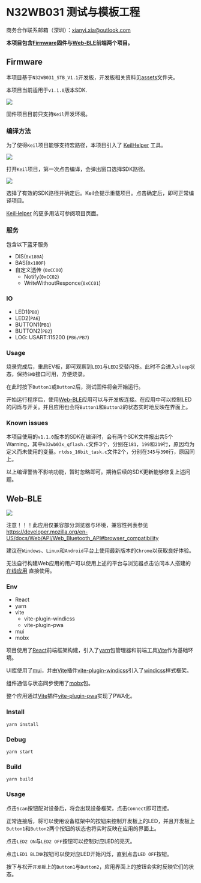 # N32WB031 测试与模板工程

商务合作联系邮箱（深圳）：xianyi.xia@outlook.com



**本项目包含[Firmware](#Firmware)固件与[Web-BLE](#Web-BLE)前端两个项目。**

## Firmware

本项目基于`N32WB031_STB_V1.1`开发板，开发板相关资料见[assets](./assets)文件夹。

本项目当前适用于`v1.1.0`版本SDK.

![](./assets/board.webp)

固件项目目前只支持`Keil`开发环境。

### 编译方法

为了使得`Keil`项目能够支持宏路径，本项目引入了 [KeilHelper](https://github.com/Nigh/Keil_MacroPath_Helper) 工具。

![](./assets/sdk_select.png)

打开`Keil`项目，第一次点击编译，会弹出窗口选择SDK路径。

![](./assets/reload_project.png)

选择了有效的SDK路径并确定后。Keil会提示重载项目。点击确定后，即可正常编译项目。

[KeilHelper](https://github.com/Nigh/Keil_MacroPath_Helper) 的更多用法可参阅项目页面。

### 服务

包含以下蓝牙服务

- DIS(`0x180A`)
- BAS(`0x180F`)
- 自定义透传 (`0xCC00`)
  - Notify(`0xCC02`)
  - WriteWithoutResponce(`0xCC01`)

### IO

- LED1(`PB0`)
- LED2(`PA6`)
- BUTTON1(`PB1`)
- BUTTON2(`PB2`)
- LOG: USART:115200 (`PB6/PB7`)

### Usage

烧录完成后，重启EV板，即可观察到`LED1`与`LED2`交替闪烁。此时不会进入`sleep`状态，保持`SWD`接口可用，方便烧录。

在此时按下`Button1`或`Button2`后，测试固件将会开始运行。

开始运行程序后，使用[Web-BLE](#Web-BLE)应用可以与开发板连接。在应用中可以控制LED的闪烁与开关。并且应用也会将`Button1`和`Button2`的状态实时地反映在界面上。

### Known issues

本项目使用的`v1.1.0`版本的SDK在编译时，会有两个SDK文件报出共5个Warning，其中`n32wb03x_qflash.c`文件3个，分别在`181`，`199`和`219`行，原因均为定义而未使用的变量。`rtdss_16bit_task.c`文件2个，分别在`345`与`390`行，原因同上。

以上编译警告不影响功能，暂时忽略即可。期待后续的SDK更新能够修复上述问题。



## Web-BLE

![](./assets/web-ble.jpg)

注意！！！此应用仅兼容部分浏览器与环境，兼容性列表参见 https://developer.mozilla.org/en-US/docs/Web/API/Web_Bluetooth_API#browser_compatibility

建议在`Windows`、`Linux`和`Android`平台上使用最新版本的`Chrome`以获取良好体验。

无法自行构建Web应用的用户可以使用上述的平台与浏览器点击访问本人搭建的 [在线应用](https://app.tecnico.cc/n32wb_evb/) 直接使用。

### Env

- React
- yarn
- vite
  - vite-plugin-windicss
  - vite-plugin-pwa
- mui
- mobx

项目使用了[React](https://reactjs.org/)前端框架构建，引入了[yarn](https://yarnpkg.com/)包管理器和前端工具[Vite](https://vitejs.dev/)作为基础环境。

UI库使用了[mui](https://mui.com/)，并由[Vite](https://vitejs.dev/)插件[vite-plugin-windicss](https://github.com/windicss/vite-plugin-windicss)引入了[windicss](https://windicss.org/)样式框架。

组件通信与状态同步使用了[mobx](https://mobx.js.org/)包。

整个应用通过[Vite](https://vitejs.dev/)插件[vite-plugin-pwa](https://github.com/antfu/vite-plugin-pwa)实现了PWA化。

### Install

`yarn install`

### Debug

`yarn start`

### Build

`yarn build`

### Usage

点击`Scan`按钮配对设备后，将会出现设备框架，点击`Connect`即可连接。

正常连接后，将可以使用设备框架中的按钮来控制开发板上的LED，并且开发板上`Button1`和`Button2`两个按钮的状态也将实时反映在应用的界面上。

点击`LED2 ON`与`LED2 OFF`按钮可以控制对应LED的亮灭。

点击`LED1 BLINK`按钮可以使对应LED开始闪烁，直到点击`LED OFF`按钮。

按下与松开`开发板`上的`Button1`与`Button2`，应用界面上的按钮会实时反映它们的状态。

